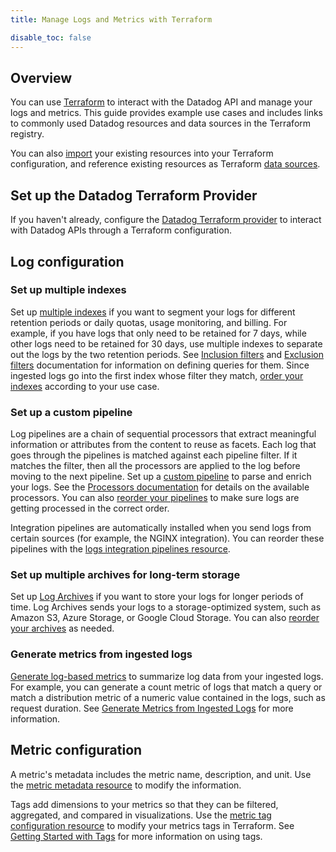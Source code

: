 ```yaml
---
title: Manage Logs and Metrics with Terraform

disable_toc: false
---
```


## Overview
You can use [Terraform][1] to interact with the Datadog API and manage your logs and metrics. This guide provides example use cases and includes links to commonly used Datadog resources and data sources in the Terraform registry.

You can also [import][2] your existing resources into your Terraform configuration, and reference existing resources as Terraform [data sources][3].

## Set up the Datadog Terraform Provider

If you haven't already, configure the [Datadog Terraform provider][4] to interact with Datadog APIs through a Terraform configuration.

## Log configuration

### Set up multiple indexes

Set up [multiple indexes][5] if you want to segment your logs for different retention periods or daily quotas, usage monitoring, and billing. For example, if you have logs that only need to be retained for 7 days, while other logs need to be retained for 30 days, use multiple indexes to separate out the logs by the two retention periods. See [Inclusion filters][6] and [Exclusion filters][7] documentation for information on defining queries for them. Since ingested logs go into the first index whose filter they match, [order your indexes][8] according to your use case.

### Set up a custom pipeline

Log pipelines are a chain of sequential processors that extract meaningful information or attributes from the content to reuse as facets. Each log that goes through the pipelines is matched against each pipeline filter. If it matches the filter, then all the processors are applied to the log before moving to the next pipeline. Set up a [custom pipeline][9] to parse and enrich your logs. See the [Processors documentation][10] for details on the available processors. You can also [reorder your pipelines][11] to make sure logs are getting processed in the correct order.

Integration pipelines are automatically installed when you send logs from certain sources (for example, the NGINX integration). You can reorder these pipelines with the [logs integration pipelines resource][12].

### Set up multiple archives for long-term storage

Set up [Log Archives][13] if you want to store your logs for longer periods of time. Log Archives sends your logs to a storage-optimized system, such as Amazon S3, Azure Storage, or Google Cloud Storage. You can also [reorder your archives][14] as needed.

### Generate metrics from ingested logs

[Generate log-based metrics][15] to summarize log data from your ingested logs. For example, you can generate a count metric of logs that match a query or match a distribution metric of a numeric value contained in the logs, such as request duration. See [Generate Metrics from Ingested Logs][16] for more information.

## Metric configuration

A metric's metadata includes the metric name, description, and unit. Use the [metric metadata resource][17] to modify the information.

Tags add dimensions to your metrics so that they can be filtered, aggregated, and compared in visualizations. Use the [metric tag configuration resource][18] to modify your metrics tags in Terraform. See [Getting Started with Tags][19] for more information on using tags.


[1]: https://www.terraform.io/
[2]: https://developer.hashicorp.com/terraform/cli/import
[3]: https://developer.hashicorp.com/terraform/language/data-sources
[4]: /integrations/terraform/
[5]: https://registry.terraform.io/providers/DataDog/datadog/latest/docs/resources/logs_index
[6]: /logs/log_configuration/indexes/#indexes-filters
[7]: /logs/log_configuration/indexes/#exclusion-filters
[8]: https://registry.terraform.io/providers/DataDog/datadog/latest/docs/resources/logs_index_order
[9]: https://registry.terraform.io/providers/DataDog/datadog/latest/docs/resources/logs_custom_pipeline
[10]: /logs/log_configuration/processors/?tab=ui
[11]: https://registry.terraform.io/providers/DataDog/datadog/latest/docs/resources/logs_pipeline_order
[12]: https://registry.terraform.io/providers/DataDog/datadog/latest/docs/resources/logs_integration_pipeline
[13]: https://registry.terraform.io/providers/DataDog/datadog/latest/docs/resources/logs_archive
[14]: https://registry.terraform.io/providers/DataDog/datadog/latest/docs/resources/logs_archive_order
[15]: https://registry.terraform.io/providers/DataDog/datadog/latest/docs/resources/logs_metric
[16]: https://docs.datadoghq.com/logs/log_configuration/logs_to_metrics/
[17]: https://registry.terraform.io/providers/DataDog/datadog/latest/docs/resources/metric_metadata
[18]: https://registry.terraform.io/providers/DataDog/datadog/latest/docs/resources/metric_tag_configuration
[19]: /getting_started/tagging/